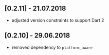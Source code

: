 ## [0.2.11] - 21.07.2018

* adjusted version constraints to support Dart 2

## [0.2.10] - 29.06.2018

* removed dependency to `platform_aware`


